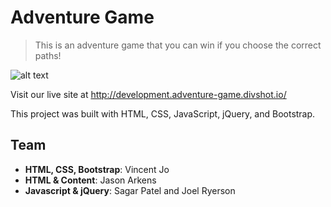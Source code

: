 # Adventure Game 

>This is an adventure game that you can win if you choose the correct paths!

![alt text](https://cloud.githubusercontent.com/assets/13400593/9978761/1cd8186a-5efc-11e5-8c1f-ab672d65e722.png)

Visit our live site at http://development.adventure-game.divshot.io/

This project was built with HTML, CSS, JavaScript, jQuery, and Bootstrap. 

## Team 

* **HTML, CSS, Bootstrap**: Vincent Jo
* **HTML & Content**: Jason Arkens
* **Javascript & jQuery**: Sagar Patel and Joel Ryerson 
